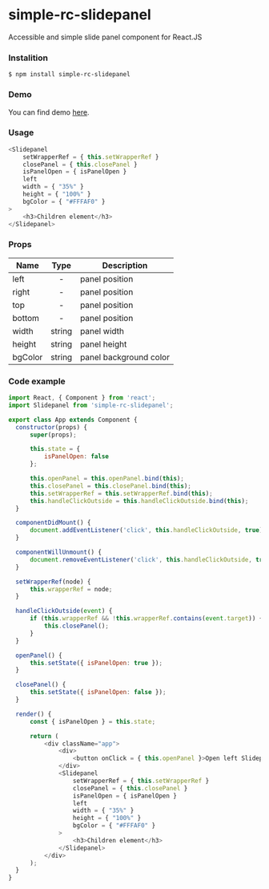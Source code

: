 # simple-rc-slidepanel

Accessible and simple slide panel component for React.JS


### Instalition

    $ npm install simple-rc-slidepanel

### Demo
You can find demo [here](https://codesandbox.io/s/kx193k3p37).

### Usage
```js
<Slidepanel
	setWrapperRef = { this.setWrapperRef }
	closePanel = { this.closePanel }
	isPanelOpen = { isPanelOpen }
	left
	width = { "35%" }
	height = { "100%" }
	bgColor = { "#FFFAF0" }
>
	<h3>Children element</h3>
</Slidepanel>
```

### Props

| Name        | Type            | Description
| ----------- |:---------------:|---------------|
| left        | -               | panel position
| right       | -               | panel position
| top         | -               | panel position
| bottom      | -               | panel position
| width       | string          | panel width
| height      | string          | panel height
| bgColor     | string          | panel background color


### Code example

```javascript
import React, { Component } from 'react';
import Slidepanel from 'simple-rc-slidepanel';

export class App extends Component {
  constructor(props) {
      super(props);

      this.state = {
          isPanelOpen: false
      };

      this.openPanel = this.openPanel.bind(this);
      this.closePanel = this.closePanel.bind(this);
      this.setWrapperRef = this.setWrapperRef.bind(this);
      this.handleClickOutside = this.handleClickOutside.bind(this);
  }

  componentDidMount() {
      document.addEventListener('click', this.handleClickOutside, true);
  }

  componentWillUnmount() {
      document.removeEventListener('click', this.handleClickOutside, true);
  }

  setWrapperRef(node) {
      this.wrapperRef = node;
  }

  handleClickOutside(event) {
      if (this.wrapperRef && !this.wrapperRef.contains(event.target)) {
          this.closePanel();
      }
  }

  openPanel() {
      this.setState({ isPanelOpen: true });
  }

  closePanel() {
      this.setState({ isPanelOpen: false });
  }

  render() {
      const { isPanelOpen } = this.state;

      return (
          <div className="app">
              <div>
                  <button onClick = { this.openPanel }>Open left Slidepanel</button>
              </div>
              <Slidepanel
                  setWrapperRef = { this.setWrapperRef }
                  closePanel = { this.closePanel }
                  isPanelOpen = { isPanelOpen }
                  left
                  width = { "35%" }
                  height = { "100%" }
                  bgColor = { "#FFFAF0" }
              >
                  <h3>Children element</h3>
              </Slidepanel>
          </div>
      );
  }
}
```